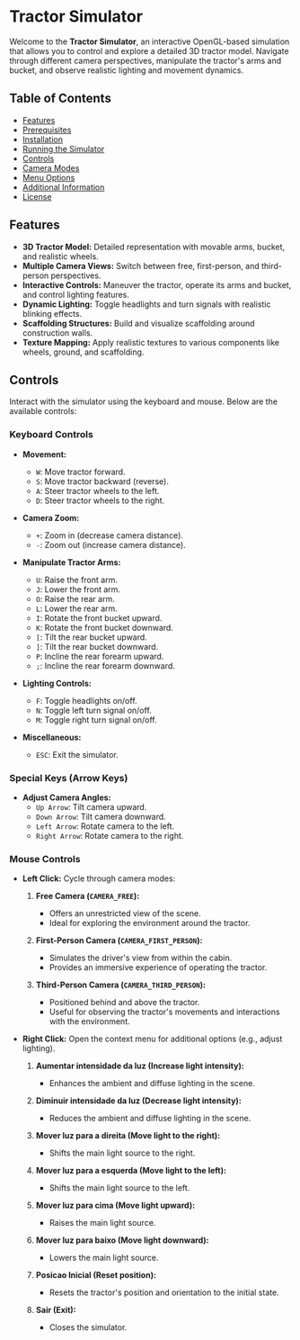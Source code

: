 # Tractor Simulator

Welcome to the **Tractor Simulator**, an interactive OpenGL-based simulation that allows you to control and explore a detailed 3D tractor model. Navigate through different camera perspectives, manipulate the tractor's arms and bucket, and observe realistic lighting and movement dynamics.

## Table of Contents

- [Features](#features)
- [Prerequisites](#prerequisites)
- [Installation](#installation)
- [Running the Simulator](#running-the-simulator)
- [Controls](#controls)
- [Camera Modes](#camera-modes)
- [Menu Options](#menu-options)
- [Additional Information](#additional-information)
- [License](#license)

## Features

- **3D Tractor Model:** Detailed representation with movable arms, bucket, and realistic wheels.
- **Multiple Camera Views:** Switch between free, first-person, and third-person perspectives.
- **Interactive Controls:** Maneuver the tractor, operate its arms and bucket, and control lighting features.
- **Dynamic Lighting:** Toggle headlights and turn signals with realistic blinking effects.
- **Scaffolding Structures:** Build and visualize scaffolding around construction walls.
- **Texture Mapping:** Apply realistic textures to various components like wheels, ground, and scaffolding.

## Controls

Interact with the simulator using the keyboard and mouse. Below are the available controls:

### Keyboard Controls

- **Movement:**
  - `W`: Move tractor forward.
  - `S`: Move tractor backward (reverse).
  - `A`: Steer tractor wheels to the left.
  - `D`: Steer tractor wheels to the right.

- **Camera Zoom:**
  - `+`: Zoom in (decrease camera distance).
  - `-`: Zoom out (increase camera distance).

- **Manipulate Tractor Arms:**
  - `U`: Raise the front arm.
  - `J`: Lower the front arm.
  - `O`: Raise the rear arm.
  - `L`: Lower the rear arm.
  - `I`: Rotate the front bucket upward.
  - `K`: Rotate the front bucket downward.
  - `[`: Tilt the rear bucket upward.
  - `]`: Tilt the rear bucket downward.
  - `P`: Incline the rear forearm upward.
  - `;`: Incline the rear forearm downward.

- **Lighting Controls:**
  - `F`: Toggle headlights on/off.
  - `N`: Toggle left turn signal on/off.
  - `M`: Toggle right turn signal on/off.

- **Miscellaneous:**
  - `ESC`: Exit the simulator.

### Special Keys (Arrow Keys)

- **Adjust Camera Angles:**
  - `Up Arrow`: Tilt camera upward.
  - `Down Arrow`: Tilt camera downward.
  - `Left Arrow`: Rotate camera to the left.
  - `Right Arrow`: Rotate camera to the right.

### Mouse Controls

- **Left Click:** Cycle through camera modes:
  1. **Free Camera (`CAMERA_FREE`):**
        - Offers an unrestricted view of the scene.
        - Ideal for exploring the environment around the tractor.

    2. **First-Person Camera (`CAMERA_FIRST_PERSON`):**
        - Simulates the driver's view from within the cabin.
        - Provides an immersive experience of operating the tractor.

    3. **Third-Person Camera (`CAMERA_THIRD_PERSON`):**
        - Positioned behind and above the tractor.
        - Useful for observing the tractor's movements and interactions with the environment.

- **Right Click:** Open the context menu for additional options (e.g., adjust lighting).



    1. **Aumentar intensidade da luz (Increase light intensity):**
        - Enhances the ambient and diffuse lighting in the scene.

    2. **Diminuir intensidade da luz (Decrease light intensity):**
        - Reduces the ambient and diffuse lighting in the scene.

    3. **Mover luz para a direita (Move light to the right):**
        - Shifts the main light source to the right.

    4. **Mover luz para a esquerda (Move light to the left):**
        - Shifts the main light source to the left.

    5. **Mover luz para cima (Move light upward):**
        - Raises the main light source.

    6. **Mover luz para baixo (Move light downward):**
        - Lowers the main light source.

    7. **Posicao Inicial (Reset position):**
        - Resets the tractor's position and orientation to the initial state.

    8. **Sair (Exit):**
        - Closes the simulator.